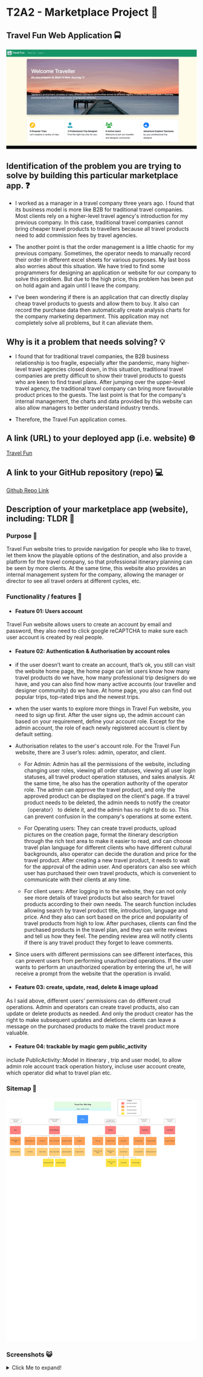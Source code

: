 # T2A2 - Marketplace Project :kiss:
## Travel Fun Web Application :oncoming_bus:
![app gif pic](docs/travel-fun.gif)

## Identification of the problem you are trying to solve by building this particular marketplace app. :question:
- I worked as a manager in a travel company three years ago. I found that its business model is more like B2B for traditional travel companies. Most clients rely on a higher-level travel agency's introduction for my previous company. In this case, traditional travel companies cannot bring cheaper travel products to travellers because all travel products need to add commission fees by travel agencies. 

- The another point is that the order management is a little chaotic for my previous company. Sometimes, the operator needs to manually record their order in different excel sheets for various purposes. My last boss also worries about this situation. We have tried to find some programmers for designing an application or website for our company to solve this problem. But due to the high price, this problem has been put on hold again and again until I leave the company. 

- I've been wondering if there is an application that can directly display cheap travel products to guests and allow them to buy. It also can record the purchase data then automatically create analysis charts for the company marketing department. This application may not completely solve all problems, but it can alleviate them.

## Why is it a problem that needs solving? :bulb:
- I found that for traditional travel companies, the B2B business relationship is too fragile, especially after the pandemic,  many higher-level travel agencies closed down, in this situation, traditional travel companies are pretty difficult to show their travel products to guests who are keen to find travel plans. After jumping over the upper-level travel agency, the traditional travel company can bring more favourable product prices to the guests. The last point is that for the company's internal management, the charts and data provided by this website can also allow managers to better understand industry trends. 

- Therefore, the Travel Fun application comes. 

## A link (URL) to your deployed app (i.e. website) :globe_with_meridians:
<a href="https://travel-is-fun.herokuapp.com/" target="blank"> Travel Fun </a>

## A link to your GitHub repository (repo) :computer: 
<a href="https://github.com/lanceliumeng/travel-fun" target="blank"> Github Repo Link </a>

## Description of your marketplace app (website), including: TLDR :full_moon_with_face:

### Purpose :mega:
Travel Fun website tries to provide navigation for people who like to travel, let them know the playable options of the destination, and also provide a platform for the travel company, so that professional itinerary planning can be seen by more clients. At the same time, this website also provides an internal management system for the company, allowing the manager or director to see all travel orders at different cycles, etc.

### Functionality / features :star2:
- #### Feature 01: Users account
Travel Fun website allows users to create an account by email and password, they also need to click google reCAPTCHA to make sure each user account is created by real people. 

- #### Feature 02: Authentication & Authorisation by account roles
- if the user doesn’t want to create an account, that’s ok, you still can visit the website home page, the home page can let users know how many travel products do we have, how many professional trip designers do we have, and you can also find how many active accounts (our traveller and designer community) do we have. At home page, you also can find out popular trips, top-rated trips and the newest trips. 

- when the user wants to explore more things in Travel Fun website, you need to sign up first. After the user signs up, the admin account can based on your requirement, define your account role. Except for the admin account, the role of each newly registered account is client by default setting. 

- Authorisation relates to the user's account role. For the Travel Fun website, there are 3 user’s roles: admin, operator, and client. 
  - For Admin:
Admin has all the permissions of the website, including changing user roles, viewing all order statuses, viewing all user login statuses, all travel product operation statuses, and sales analysis. At the same time, he also has the operation authority of the operator role. The admin can approve the travel product, and only the approved product can be displayed on the client's page. If a travel product needs to be deleted, the admin needs to notify the creator（operator） to delete it, and the admin has no right to do so. This can prevent confusion in the company's operations at some extent.

  - For Operating users:
They can create travel products, upload pictures on the creation page, format the itinerary description through the rich text area to make it easier to read, and can choose travel plan language for different clients who have different cultural backgrounds, also operator can decide the duration and price for the travel product. After creating a new travel product, it needs to wait for the approval of the admin user. And operators can also see which user has purchased their own travel products, which is convenient to communicate with their clients at any time.

  - For client users:
After logging in to the website, they can not only see more details of travel products but also search for travel products according to their own needs. The search function includes allowing search by travel product title, introduction, language and price. And they also can sort based on the price and popularity of travel products from high to low. After purchases, clients can find the purchased products in the travel plan, and they can write reviews and tell us how they feel. The pending review area will notify clients if there is any travel product they forget to leave comments. 

- Since users with different permissions can see different interfaces, this can prevent users from performing unauthorized operations. If the user wants to perform an unauthorized operation by entering the url, he will receive a prompt from the website that the operation is invalid.

- #### Feature 03: create, update, read, delete  & image upload
As I said above, different users' permissions can do different crud operations.
Admin and operators can create travel products, also can update or delete products as needed. And only the product creator has the right to make subsequent updates and deletions. clients can leave a message on the purchased products to make the travel product more valuable.

- #### Feature 04: trackable by magic gem public_activity
include PublicActivity::Model in itinerary , trip and user model, to allow admin role account track operation history, incluse user account create, which operator did what to travel plan etc. 

### Sitemap :scroll:
![sitemap](docs/sitemap/Travel_Fun_Sitemap.png)

### Screenshots :smiley_cat:
<details>
  <summary>Click Me to expand!</summary>
  - #### landing page no log in
  ![landing page](docs/Screenshots/landing_page_no_log_in/0_landing_page_no_log_in.jpeg)
  - #### signup page
  ![signup page](docs/Screenshots/landing_page_no_log_in/1_signup_page.png)
  - #### login page
  ![login page](docs/Screenshots/landing_page_no_log_in/2_login_page.png)
</details>